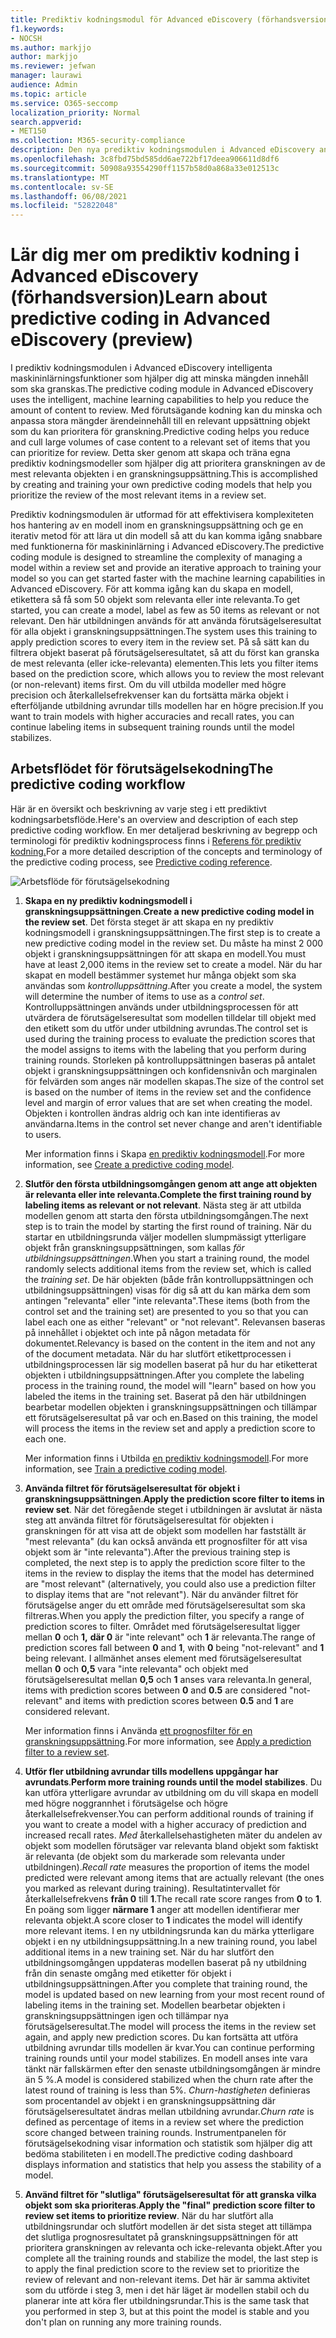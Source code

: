 ```yaml
---
title: Prediktiv kodningsmodul för Advanced eDiscovery (förhandsversion)
f1.keywords:
- NOCSH
ms.author: markjjo
author: markjjo
ms.reviewer: jefwan
manager: laurawi
audience: Admin
ms.topic: article
ms.service: O365-seccomp
localization_priority: Normal
search.appverid:
- MET150
ms.collection: M365-security-compliance
description: Den nya prediktiv kodningsmodulen i Advanced eDiscovery använder maskininlärning för att analysera objekt i en granskningsuppsättning för att förutsäga vilka objekt som är relevanta för ditt ärende eller din undersökning.
ms.openlocfilehash: 3c8fbd75bd585dd6ae722bf17deea906611d8df6
ms.sourcegitcommit: 50908a93554290ff1157b58d0a868a33e012513c
ms.translationtype: MT
ms.contentlocale: sv-SE
ms.lasthandoff: 06/08/2021
ms.locfileid: "52822048"
---
```

# <a name="learn-about-predictive-coding-in-advanced-ediscovery-preview"></a><span data-ttu-id="ac347-103">Lär dig mer om prediktiv kodning i Advanced eDiscovery (förhandsversion)</span><span class="sxs-lookup"><span data-stu-id="ac347-103">Learn about predictive coding in Advanced eDiscovery (preview)</span></span>

<span data-ttu-id="ac347-104">I prediktiv kodningsmodulen i Advanced eDiscovery intelligenta maskininlärningsfunktioner som hjälper dig att minska mängden innehåll som ska granskas.</span><span class="sxs-lookup"><span data-stu-id="ac347-104">The predictive coding module in Advanced eDiscovery uses the intelligent, machine learning capabilities to help you reduce the amount of content to review.</span></span> <span data-ttu-id="ac347-105">Med förutsägande kodning kan du minska och anpassa stora mängder ärendeinnehåll till en relevant uppsättning objekt som du kan prioritera för granskning.</span><span class="sxs-lookup"><span data-stu-id="ac347-105">Predictive coding helps you reduce and cull large volumes of case content to a relevant set of items that you can prioritize for review.</span></span> <span data-ttu-id="ac347-106">Detta sker genom att skapa och träna egna prediktiv kodningsmodeller som hjälper dig att prioritera granskningen av de mest relevanta objekten i en granskningsuppsättning.</span><span class="sxs-lookup"><span data-stu-id="ac347-106">This is accomplished by creating and training your own predictive coding models that help you prioritize the review of the most relevant items in a review set.</span></span>

<span data-ttu-id="ac347-107">Prediktiv kodningsmodulen är utformad för att effektivisera komplexiteten hos hantering av en modell inom en granskningsuppsättning och ge en iterativ metod för att lära ut din modell så att du kan komma igång snabbare med funktionerna för maskininlärning i Advanced eDiscovery.</span><span class="sxs-lookup"><span data-stu-id="ac347-107">The predictive coding module is designed to streamline the complexity of managing a model within a review set and provide an iterative approach to training your model so you can get started faster with the machine learning capabilities in Advanced eDiscovery.</span></span> <span data-ttu-id="ac347-108">För att komma igång kan du skapa en modell, etikettera så få som 50 objekt som relevanta eller inte relevanta.</span><span class="sxs-lookup"><span data-stu-id="ac347-108">To get started, you can create a model, label as few as 50 items as relevant or not relevant.</span></span> <span data-ttu-id="ac347-109">Den här utbildningen används för att använda förutsägelseresultat för alla objekt i granskningsuppsättningen.</span><span class="sxs-lookup"><span data-stu-id="ac347-109">The system uses this training to apply prediction scores to every item in the review set.</span></span> <span data-ttu-id="ac347-110">På så sätt kan du filtrera objekt baserat på förutsägelseresultatet, så att du först kan granska de mest relevanta (eller icke-relevanta) elementen.</span><span class="sxs-lookup"><span data-stu-id="ac347-110">This lets you filter items based on the prediction score, which  allows you to review the most relevant (or non-relevant) items first.</span></span> <span data-ttu-id="ac347-111">Om du vill utbilda modeller med högre precision och återkallelsefrekvenser kan du fortsätta märka objekt i efterföljande utbildning avrundar tills modellen har en högre precision.</span><span class="sxs-lookup"><span data-stu-id="ac347-111">If you want to train models with higher accuracies and recall rates, you can continue labeling items in subsequent training rounds until the model stabilizes.</span></span>  

## <a name="the-predictive-coding-workflow"></a><span data-ttu-id="ac347-112">Arbetsflödet för förutsägelsekodning</span><span class="sxs-lookup"><span data-stu-id="ac347-112">The predictive coding workflow</span></span>

<span data-ttu-id="ac347-113">Här är en översikt och beskrivning av varje steg i ett prediktivt kodningsarbetsflöde.</span><span class="sxs-lookup"><span data-stu-id="ac347-113">Here's an overview and description of each step predictive coding workflow.</span></span> <span data-ttu-id="ac347-114">En mer detaljerad beskrivning av begrepp och terminologi för prediktiv kodningsprocess finns i [Referens för prediktiv kodning.](predictive-coding-reference.md)</span><span class="sxs-lookup"><span data-stu-id="ac347-114">For a more detailed description of the concepts and terminology of the predictive coding process, see [Predictive coding reference](predictive-coding-reference.md).</span></span>

![Arbetsflöde för förutsägelsekodning](..\media\PredictiveCodingWorkflow.png)

1. <span data-ttu-id="ac347-116">**Skapa en ny prediktiv kodningsmodell i granskningsuppsättningen**.</span><span class="sxs-lookup"><span data-stu-id="ac347-116">**Create a new predictive coding model in the review set**.</span></span> <span data-ttu-id="ac347-117">Det första steget är att skapa en ny prediktiv kodningsmodell i granskningsuppsättningen.</span><span class="sxs-lookup"><span data-stu-id="ac347-117">The first step is to create a new predictive coding model in the review set.</span></span> <span data-ttu-id="ac347-118">Du måste ha minst 2 000 objekt i granskningsuppsättningen för att skapa en modell.</span><span class="sxs-lookup"><span data-stu-id="ac347-118">You must have at least 2,000 items in the review set to create a model.</span></span> <span data-ttu-id="ac347-119">När du har skapat en modell bestämmer systemet hur många objekt som ska användas som *kontrolluppsättning*.</span><span class="sxs-lookup"><span data-stu-id="ac347-119">After you create a model, the system will determine the number of items to use as a *control set*.</span></span> <span data-ttu-id="ac347-120">Kontrolluppsättningen används under utbildningsprocessen för att utvärdera de förutsägelseresultat som modellen tilldelar till objekt med den etikett som du utför under utbildning avrundas.</span><span class="sxs-lookup"><span data-stu-id="ac347-120">The control set is used during the training process to evaluate the prediction scores that the model assigns to items with the labeling that you perform during training rounds.</span></span> <span data-ttu-id="ac347-121">Storleken på kontrolluppsättningen baseras på antalet objekt i granskningsuppsättningen och konfidensnivån och marginalen för felvärden som anges när modellen skapas.</span><span class="sxs-lookup"><span data-stu-id="ac347-121">The size of the control set is based on the number of items in the review set and the confidence level and margin of error values that are set when creating the model.</span></span> <span data-ttu-id="ac347-122">Objekten i kontrollen ändras aldrig och kan inte identifieras av användarna.</span><span class="sxs-lookup"><span data-stu-id="ac347-122">Items in the control set never change and aren't identifiable to users.</span></span>

   <span data-ttu-id="ac347-123">Mer information finns i Skapa [en prediktiv kodningsmodell](predictive-coding-create-model.md).</span><span class="sxs-lookup"><span data-stu-id="ac347-123">For more information, see [Create a predictive coding model](predictive-coding-create-model.md).</span></span>

2. <span data-ttu-id="ac347-124">**Slutför den första utbildningsomgången genom att ange att objekten är relevanta eller inte relevanta.**</span><span class="sxs-lookup"><span data-stu-id="ac347-124">**Complete the first training round by labeling items as relevant or not relevant**.</span></span> <span data-ttu-id="ac347-125">Nästa steg är att utbilda modellen genom att starta den första utbildningsomgången.</span><span class="sxs-lookup"><span data-stu-id="ac347-125">The next step is to train the model by starting the first round of training.</span></span> <span data-ttu-id="ac347-126">När du startar en utbildningsrunda väljer modellen slumpmässigt ytterligare objekt från granskningsuppsättningen, som kallas *för utbildningsuppsättningen*.</span><span class="sxs-lookup"><span data-stu-id="ac347-126">When you start a training round, the model randomly selects additional items from the review set, which is called the *training set*.</span></span> <span data-ttu-id="ac347-127">De här objekten (både från kontrolluppsättningen och utbildningsuppsättningen) visas för dig så att du kan märka dem som antingen "relevanta" eller "inte relevanta".</span><span class="sxs-lookup"><span data-stu-id="ac347-127">These items (both from the control set and the training set) are presented to you so that you can label each one as either "relevant" or "not relevant".</span></span> <span data-ttu-id="ac347-128">Relevansen baseras på innehållet i objektet och inte på någon metadata för dokumentet.</span><span class="sxs-lookup"><span data-stu-id="ac347-128">Relevancy is based on the content in the item and not any of the document metadata.</span></span> <span data-ttu-id="ac347-129">När du har slutfört etikettprocessen i utbildningsprocessen lär sig modellen baserat på hur du har etiketterat objekten i utbildningsuppsättningen.</span><span class="sxs-lookup"><span data-stu-id="ac347-129">After you complete the labeling process in the training round, the model will "learn" based on how you labeled the items in the training set.</span></span> <span data-ttu-id="ac347-130">Baserat på den här utbildningen bearbetar modellen objekten i granskningsuppsättningen och tillämpar ett förutsägelseresultat på var och en.</span><span class="sxs-lookup"><span data-stu-id="ac347-130">Based on this training, the model will process the items in the review set and apply a prediction score to each one.</span></span>

   <span data-ttu-id="ac347-131">Mer information finns i Utbilda [en prediktiv kodningsmodell](predictive-coding-train-model.md).</span><span class="sxs-lookup"><span data-stu-id="ac347-131">For more information, see [Train a predictive coding model](predictive-coding-train-model.md).</span></span>

3. <span data-ttu-id="ac347-132">**Använda filtret för förutsägelseresultat för objekt i granskningsuppsättningen**.</span><span class="sxs-lookup"><span data-stu-id="ac347-132">**Apply the prediction score filter to items in review set**.</span></span> <span data-ttu-id="ac347-133">När det föregående steget i utbildningen är avslutat är nästa steg att använda filtret för förutsägelseresultat för objekten i granskningen för att visa att de objekt som modellen har fastställt är "mest relevanta" (du kan också använda ett prognosfilter för att visa objekt som är "inte relevanta").</span><span class="sxs-lookup"><span data-stu-id="ac347-133">After the previous training step is completed, the next step is to apply the prediction score filter to the items in the review to display the items that the model has determined are "most relevant" (alternatively, you could also use a prediction filter to display items that are "not relevant").</span></span> <span data-ttu-id="ac347-134">När du använder filtret för förutsägelse anger du ett område med förutsägelseresultat som ska filtreras.</span><span class="sxs-lookup"><span data-stu-id="ac347-134">When you apply the prediction filter, you specify a range of prediction scores to filter.</span></span> <span data-ttu-id="ac347-135">Området med förutsägelseresultat ligger mellan **0** och **1,** **där 0** är "inte relevant" och **1** är relevanta.</span><span class="sxs-lookup"><span data-stu-id="ac347-135">The range of prediction scores fall between **0** and **1**, with **0** being "not-relevant" and **1** being relevant.</span></span> <span data-ttu-id="ac347-136">I allmänhet anses element med förutsägelseresultat mellan **0** och **0,5** vara "inte relevanta" och objekt med förutsägelseresultat mellan **0,5** och **1** anses vara relevanta.</span><span class="sxs-lookup"><span data-stu-id="ac347-136">In general, items with prediction scores between **0** and **0.5** are considered "not-relevant" and items with prediction scores between **0.5** and **1** are considered relevant.</span></span>

   <span data-ttu-id="ac347-137">Mer information finns i Använda [ett prognosfilter för en granskningsuppsättning](predictive-coding-apply-prediction-filter.md).</span><span class="sxs-lookup"><span data-stu-id="ac347-137">For more information, see [Apply a prediction filter to a review set](predictive-coding-apply-prediction-filter.md).</span></span>

4. <span data-ttu-id="ac347-138">**Utför fler utbildning avrundar tills modellens uppgångar har avrundats**.</span><span class="sxs-lookup"><span data-stu-id="ac347-138">**Perform more training rounds until the model stabilizes**.</span></span> <span data-ttu-id="ac347-139">Du kan utföra ytterligare avrundar av utbildning om du vill skapa en modell med högre noggrannhet i förutsägelse och högre återkallelsefrekvenser.</span><span class="sxs-lookup"><span data-stu-id="ac347-139">You can perform additional rounds of training if you want to create a model with a higher accuracy of prediction and increased recall rates.</span></span> <span data-ttu-id="ac347-140">*Med* återkallelsehastigheten mäter du andelen av objekt som modellen förutsäger var relevanta bland objekt som faktiskt är relevanta (de objekt som du markerade som relevanta under utbildningen).</span><span class="sxs-lookup"><span data-stu-id="ac347-140">*Recall rate* measures the proportion of items the model predicted were relevant among items that are actually relevant (the ones you marked as relevant during training).</span></span> <span data-ttu-id="ac347-141">Resultatintervallet för återkallelsefrekvens **från 0** till **1**.</span><span class="sxs-lookup"><span data-stu-id="ac347-141">The recall rate score ranges from **0** to **1**.</span></span> <span data-ttu-id="ac347-142">En poäng som ligger **närmare 1** anger att modellen identifierar mer relevanta objekt.</span><span class="sxs-lookup"><span data-stu-id="ac347-142">A score closer to **1** indicates the model will identify more relevant items.</span></span> <span data-ttu-id="ac347-143">I en ny utbildningsrunda kan du märka ytterligare objekt i en ny utbildningsuppsättning.</span><span class="sxs-lookup"><span data-stu-id="ac347-143">In a new training round, you label additional items in a new training set.</span></span> <span data-ttu-id="ac347-144">När du har slutfört den utbildningsomgången uppdateras modellen baserat på ny utbildning från din senaste omgång med etiketter för objekt i utbildningsuppsättningen.</span><span class="sxs-lookup"><span data-stu-id="ac347-144">After you complete that training round, the model is updated based on new learning from your most recent round of labeling items in the training set.</span></span> <span data-ttu-id="ac347-145">Modellen bearbetar objekten i granskningsuppsättningen igen och tillämpar nya förutsägelseresultat.</span><span class="sxs-lookup"><span data-stu-id="ac347-145">The model will process the items in the review set again, and apply new prediction scores.</span></span> <span data-ttu-id="ac347-146">Du kan fortsätta att utföra utbildning avrundar tills modellen är kvar.</span><span class="sxs-lookup"><span data-stu-id="ac347-146">You can continue performing training rounds until your model stabilizes.</span></span> <span data-ttu-id="ac347-147">En modell anses inte vara tänkt när fallskärmen efter den senaste utbildningsomgången är mindre än 5 %.</span><span class="sxs-lookup"><span data-stu-id="ac347-147">A model is considered stabilized when the churn rate after the latest round of training is less than 5%.</span></span> <span data-ttu-id="ac347-148">*Churn-hastigheten* definieras som procentandel av objekt i en granskningsuppsättning där förutsägelseresultatet ändras mellan utbildning avrundar.</span><span class="sxs-lookup"><span data-stu-id="ac347-148">*Churn rate* is defined as percentage of items in a review set where the prediction score changed between training rounds.</span></span> <span data-ttu-id="ac347-149">Instrumentpanelen för förutsägelsekodning visar information och statistik som hjälper dig att bedöma stabiliteten i en modell.</span><span class="sxs-lookup"><span data-stu-id="ac347-149">The predictive coding dashboard displays information and statistics that help you assess the stability of a model.</span></span>

5. <span data-ttu-id="ac347-150">**Använd filtret för "slutliga" förutsägelseresultat för att granska vilka objekt som ska prioriteras**.</span><span class="sxs-lookup"><span data-stu-id="ac347-150">**Apply the "final" prediction score filter to review set items to prioritize review**.</span></span> <span data-ttu-id="ac347-151">När du har slutfört alla utbildningsrundar och slutfört modellen är det sista steget att tillämpa det slutliga prognosresultatet på granskningsuppsättningen för att prioritera granskningen av relevanta och icke-relevanta objekt.</span><span class="sxs-lookup"><span data-stu-id="ac347-151">After you complete all the training rounds and stabilize the model, the last step is to apply the final prediction score to the review set to prioritize the review of relevant and non-relevant items.</span></span> <span data-ttu-id="ac347-152">Det här är samma aktivitet som du utförde i steg 3, men i det här läget är modellen stabil och du planerar inte att köra fler utbildningsrundar.</span><span class="sxs-lookup"><span data-stu-id="ac347-152">This is the same task that you performed in step 3, but at this point the model is stable and you don't plan on running any more training rounds.</span></span>
